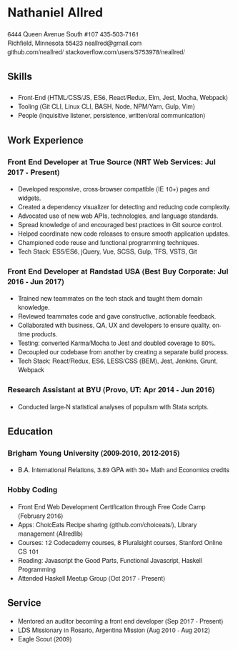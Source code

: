<style>
body {
  font-family: "Helvetica Neue", Helvetica, Arial, sans-serif;
}

h1 {
}
</style>

Nathaniel Allred
================

<div class="meta">
  <div class="meta__row">
  <span class="meta__address">6444 Queen Avenue South #107</span>
  <span class="meta__phone">435-503-7161</span>
  </div>
  <div class="meta__row">
  <span class="meta__city">Richfield, Minnesota 55423</span>
  <span class="meta__email">neallred@gmail.com</span>
  </div>
  <div class="meta__row">
  <span class="meta__github">github.com/neallred/</span>
  <span class="meta__stackoverflow">stackoverflow.com/users/5753978/neallred/</span>
  </div>
</div>

Skills
------

###

* Front-End (HTML/CSS/JS, ES6, React/Redux, Elm, Jest, Mocha, Webpack)
* Tooling (Git CLI, Linux CLI, BASH, Node, NPM/Yarn, Gulp, Vim)
* People (inquisitive listener, persistence, written/oral communication)

Work Experience
---------------

### Front End Developer at True Source <span class="job__location">(NRT Web Services: Jul 2017 - Present)</span>
* Developed responsive, cross-browser compatible (IE 10+) pages and widgets.
* Created a dependency visualizer for detecting and reducing code complexity.
* Advocated use of new web APIs, technologies, and language standards.
* Spread knowledge of and encouraged best practices in Git source control.
* Helped coordinate new code releases to ensure smooth application updates.
* Championed code reuse and functional programming techniques.
* Tech Stack: ES5/ES6, jQuery, Vue, SCSS, Gulp, TFS, VSTS, Git

### Front End Developer at Randstad USA <span class="job__location">(Best Buy Corporate: Jul 2016 - Jun 2017)</span>
* Trained new teammates on the tech stack and taught them domain knowledge.
* Reviewed teammates code and gave constructive, actionable feedback.
* Collaborated with business, QA, UX and developers to ensure quality, on-time products.
* Testing: converted Karma/Mocha to Jest and doubled coverage to 80%.
* Decoupled our codebase from another by creating a separate build process.
* Tech Stack: React/Redux, ES6, LESS/CSS (BEM), Jest, Jenkins, Grunt, Webpack

### Research Assistant at BYU <span class="job__location">(Provo, UT: Apr 2014 - Jun 2016)</span>
* Conducted large-N statistical analyses of populism with Stata scripts.

Education
---------
### Brigham Young University <span class="job__location">(2009-2010, 2012-2015)</span>
* B.A. International Relations, 3.89 GPA with 30+ Math and Economics credits

### Hobby Coding
* Front End Web Development Certification through Free Code Camp (February 2016)
* Apps: ChoicEats Recipe sharing (github.com/choiceats/), Library management (Allredlib)
* Courses: 12 Codecademy courses, 8 Pluralsight courses, Stanford Online CS 101
* Reading: Javascript the Good Parts, Functional Javascript, Haskell Programming
* Attended Haskell Meetup Group (Oct 2017 - Present)

Service
-------

* Mentored an auditor becoming a front end developer (Sep 2017 - Present)
* LDS Missionary in Rosario, Argentina Mission (Aug 2010 - Aug 2012)
* Eagle Scout (2009)
